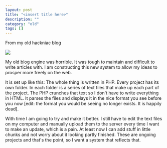 ```yaml
---
layout: post
title: "<insert title here>"
description: ""
category: "old"
tags: []
---
```



From my old hackniac blog


![](http://hackniac.com/images/relic/engine.png)

My old blog engine was horrible. It was tough to maintain and difficult to write articles with. I am constructing this new system to allow my ideas to prosper more freely on the web.

It is set up like this: The whole thing is written in PHP. Every project has its own folder. In each folder is a series of text files that make up each part of the project. The PHP crunches that text so I don't have to write everything in HTML. It parses the files and displays it in the nice format you see before you now [edit: the format you would be seeing no longer exists. It is happily dead].

With time I am going to try and make it better. I still have to edit the text files on my computer and manually upload them to the server every time I want to make an update, which is a pain. At least now I can add stuff in little chunks and not worry about it looking partly finished. These are ongoing projects and that's the point, so I want a system that reflects that.
